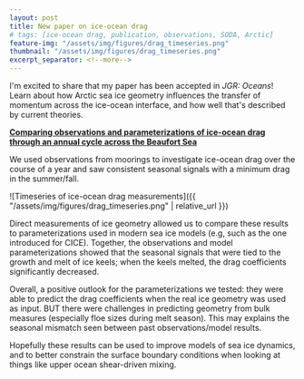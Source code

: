 ```yaml
---
layout: post
title: New paper on ice-ocean drag
# tags: [ice-ocean drag, publication, observations, SODA, Arctic]
feature-img: "/assets/img/figures/drag_timeseries.png"
thumbnail: "/assets/img/figures/drag_timeseries.png"
excerpt_separator: <!--more-->
---
```


I'm excited to share that my paper has been accepted in *JGR: Oceans*! Learn about how Arctic sea ice geometry influences the transfer of momentum across the ice-ocean interface, and how well that's described by current theories.
<!--more-->

[**Comparing observations and parameterizations of ice-ocean drag through an annual cycle across the Beaufort Sea**](https://doi.org/10.1029/2020JC016977)


We used observations from moorings to investigate ice-ocean drag over the course of a year and saw consistent seasonal signals with a minimum drag in the summer/fall.

![Timeseries of ice-ocean drag measurements]({{ "/assets/img/figures/drag_timeseries.png" | relative_url }})

Direct measurements of ice geometry allowed us to compare these results to parameterizations used in modern sea ice models (e.g, such as the one introduced for CICE). Together, the observations and model parameterizations showed that the seasonal signals that were tied to the growth and melt of ice keels; when the keels melted, the drag coefficients significantly decreased.

Overall, a positive outlook for the parameterizations we tested:  they were able to predict the drag coefficients when the real ice geometry was used as input. BUT there were challenges in predicting geometry from bulk measures (especially floe sizes during melt season). This may explains the seasonal mismatch seen between past observations/model results.

Hopefully these results can be used to improve models of sea ice dynamics, and to better constrain the surface boundary conditions when looking at things like upper ocean shear-driven mixing.
